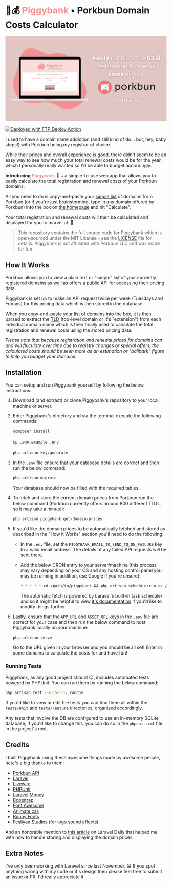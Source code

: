 # 🐷💰 <span style="color: #f49090;">Piggybank</span> &bull; Porkbun Domain Costs Calculator

![](public/assets/img/og-image.png)

[<img alt="Deployed with FTP Deploy Action" src="https://img.shields.io/badge/Deployed With-FTP DEPLOY ACTION-%3CCOLOR%3E?style=for-the-badge&color=d00000">](https://github.com/SamKirkland/FTP-Deploy-Action)

I used to have a domain name addiction (and still kind of do... but, hey, baby steps!) with Porkbun being my registrar of choice.

While their prices and overall experience is good, there didn't seem to be an easy way to see how much your total renewal costs would be for the year, which I personally really wanted so I'd be able to budget accordingly.

**Introducing <span style="color: #f49090;">Piggybank</span>** 🐖 ~ a simple-to-use web app that allows you to easily calculate the total registration and renewal costs of your Porkbun domains.

All you need to do is copy-and-paste your [simple list](https://porkbun.com/account/domainList) of domains from Porkbun (or if you're just brainstorming, type in any domain offered by Porkbun) into the box on [the homepage](https://piggybank.jj15asmr.com) and hit "Calculate".

Your total registration and renewal costs will then be calculated and displayed for you to marvel at. 🤩

> This repository contains the full source code for Piggybank which is open-sourced under the MIT License - see the [LICENSE](LICENSE.txt) file for details. Piggybank is not affiliated with Porkbun LLC and was made for fun.

## How It Works

Porkbun allows you to view a plain text or "simple" list of your currently registered domains as well as offers a public API for accessing their pricing data.

Piggybank is set up to make an API request twice per week (Tuesdays and Fridays) for this pricing data which is then stored in the database.

When you copy-and-paste your list of domains into the box, it is then parsed to extract the [TLD](https://www.cloudflare.com/learning/dns/top-level-domain/) (top-level domain or it's "extension") from each indvidual domain name which is then finally used to calculate the total registration and renewal costs using the stored pricing data.

*Please note that because registration and renewal prices for domains can and will fluculate over time due to registry changes or special offers, the calculated costs should be seen more as an estimation or "ballpark" figure to help you budget your domains.*

## Installation

You can setup and run Piggybank yourself by following the below instructions:

1. Download (and extract) or clone Piggybank's repository to your local machine or server.

2. Enter Piggybank's directory and via the terminal execute the following commands:
    ```bash
    composer install

    cp .env.example .env

    php artisan key:generate
    ```

3. In the ``.env`` file ensure that your database details are correct and then run the below command:
    ```bash
    php artisan migrate
    ```

    Your database should now be filled with the required tables.

4. To fetch and store the current domain prices from Porkbun run the below command (Porkbun currently offers around 800 different TLDs, so it may take a minute):
    ```bash
    php artisan piggybank:get-domain-prices
    ```

5. If you'd like the domain prices to be automatically fetched and stored as described in the "How it Works" section you'll need to do the following:

    - In the ``.env`` file, set the ``PIGGYBANK_EMAIL_TO_SEND_TO_ON_FAILURE`` key to a valid email address. The details of any failed API requests will be sent there.

    - Add the below CRON entry to your server/machine (this process may vary depending on your OS and any hosting control panel you may be running in addition, use Google if you're unsure):
        ```bash
        * * * * * cd /path/to/piggybank && php artisan schedule:run >> /dev/null 2>&1
        ```

        The automatic fetch is powered by Laravel's built-in task scheduler and so it might be helpful to view [it's documentation](https://laravel.com/docs/10.x/scheduling) if you'd like to modify things further.

6. Lastly, ensure that the ``APP_URL`` and ``ASSET_URL`` keys in the ``.env`` file are correct for your case and then run the below command to host Piggybank locally on your machine:
    ```bash
    php artisan serve
    ```

    Go to the URL given in your browser and you should be all set! Enter in some domains to calculate the costs for and have fun!

### Running Tests

Piggybank, as any good project should 😉, includes automated tests powered by PHPUnit. You can run them by running the below command:

```bash
php artisan test --order-by random
```

If you'd like to view or edit the tests you can find them all within the ``tests/Unit`` and ``tests/Feature`` directories, organized accordingly.

Any tests that involve the DB are configured to use an in-memory SQLite database, if you'd like to change this, you can do so in the ``phpunit.xml`` file in the project's root.

## Credits

I built Piggybank using these awesome things made by awesome people, here's a big thanks to them:

* [Porkbun API](https://porkbun.com/api/json/v3/documentation)
* [Laravel](https://github.com/laravel/laravel)
* [Livewire](https://github.com/livewire/livewire)
* [PHPUnit](https://github.com/sebastianbergmann/phpunit)
* [Laravel Money](https://github.com/cknow/laravel-money)
* [Bootstrap](https://github.com/twbs/bootstrap)
* [Font Awesome](https://github.com/FortAwesome/Font-Awesome)
* [Animate.css](https://github.com/animate-css/animate.css)
* [Bunny Fonts](https://fonts.bunny.net/)
* [Fesliyan Studios](https://www.fesliyanstudios.com) (for logo sound effects)

And an honorable mention to [this article](https://laraveldaily.com/post/money-laravel-php-best-practices) on Laravel Daily that helped me with how to handle storing and displaying the domain prices. 

## Extra Notes

I've only been working with Laravel since last November. 😁 If you spot anything wrong with my code or it's design then please feel free to submit an issue or PR. I'd really appreciate it.
